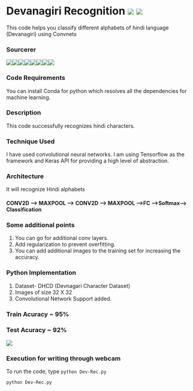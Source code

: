 # Devanagiri Recognition [![](https://img.shields.io/github/license/sourcerer-io/hall-of-fame.svg?colorB=ff0000)](https://github.com/akshaybahadur21/Devanagiri-Recognizer/blob/master/LICENSE.txt)  [![](https://img.shields.io/badge/Akshay-Bahadur-brightgreen.svg?colorB=ff0000)](https://akshaybahadur.com)
This code helps you classify different alphabets of hindi language (Devanagiri) using Convnets

### Sourcerer
[![](https://sourcerer.io/fame/akshaybahadur21/akshaybahadur21/Devanagiri-Recognizer/images/0)](https://sourcerer.io/fame/akshaybahadur21/akshaybahadur21/Devanagiri-Recognizer/links/0)[![](https://sourcerer.io/fame/akshaybahadur21/akshaybahadur21/Devanagiri-Recognizer/images/1)](https://sourcerer.io/fame/akshaybahadur21/akshaybahadur21/Devanagiri-Recognizer/links/1)[![](https://sourcerer.io/fame/akshaybahadur21/akshaybahadur21/Devanagiri-Recognizer/images/2)](https://sourcerer.io/fame/akshaybahadur21/akshaybahadur21/Devanagiri-Recognizer/links/2)[![](https://sourcerer.io/fame/akshaybahadur21/akshaybahadur21/Devanagiri-Recognizer/images/3)](https://sourcerer.io/fame/akshaybahadur21/akshaybahadur21/Devanagiri-Recognizer/links/3)[![](https://sourcerer.io/fame/akshaybahadur21/akshaybahadur21/Devanagiri-Recognizer/images/4)](https://sourcerer.io/fame/akshaybahadur21/akshaybahadur21/Devanagiri-Recognizer/links/4)[![](https://sourcerer.io/fame/akshaybahadur21/akshaybahadur21/Devanagiri-Recognizer/images/5)](https://sourcerer.io/fame/akshaybahadur21/akshaybahadur21/Devanagiri-Recognizer/links/5)[![](https://sourcerer.io/fame/akshaybahadur21/akshaybahadur21/Devanagiri-Recognizer/images/6)](https://sourcerer.io/fame/akshaybahadur21/akshaybahadur21/Devanagiri-Recognizer/links/6)[![](https://sourcerer.io/fame/akshaybahadur21/akshaybahadur21/Devanagiri-Recognizer/images/7)](https://sourcerer.io/fame/akshaybahadur21/akshaybahadur21/Devanagiri-Recognizer/links/7)

### Code Requirements
You can install Conda for python which resolves all the dependencies for machine learning.

### Description
This code successfully recognizes hindi characters.

### Technique Used

I have used convolutional neural networks.
I am using Tensorflow as the framework and Keras API for providing a high level of abstraction.

### Architecture
It will recognize Hindi alphabets

#### CONV2D --> MAXPOOL --> CONV2D --> MAXPOOL -->FC -->Softmax--> Classification

### Some additional points

1) You can go for additional conv layers.
2) Add regularization to prevent overfitting.
3) You can add additional images to the training set for increasing the accuracy.


### Python  Implementation

1) Dataset- DHCD (Devnagari Character Dataset)
2) Images of size 32 X 32
4) Convolutional Network Support added.

### Train Acuracy ~ 95%
### Test Acuracy ~ 92%

<img src="https://github.com/akshaybahadur21/Devanagiri-Recognizer/blob/master/hindi.gif">

### Execution for writing through webcam
To run the code, type `python Dev-Rec.py`

```
python Dev-Rec.py
```





